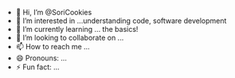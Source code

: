 - 👋 Hi, I’m @SoriCookies
- 👀 I’m interested in ...understanding code, software development
- 🌱 I’m currently learning ... the basics!
- 💞️ I’m looking to collaborate on ...
- 📫 How to reach me ...
- 😄 Pronouns: ...
- ⚡ Fun fact: ...

<!---
SoriCookies/SoriCookies is a ✨ special ✨ repository because its `README.md` (this file) appears on your GitHub profile.
You can click the Preview link to take a look at your changes.
--->
